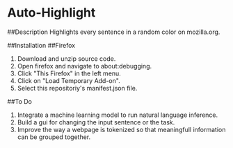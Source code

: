 # Auto-Highlight

##Description
Highlights every sentence in a random color on mozilla.org.

##Installation
##Firefox
1. Download and unzip source code.
2. Open firefox and navigate to about:debugging.
3. Click "This Firefox" in the left menu.
4. Click on "Load Temporary Add-on".
5. Select this repositoriy's manifest.json file.

##To Do
1. Integrate a machine learning model to run natural language inference.
2. Build a gui for changing the input sentence or the task.
3. Improve the way a webpage is tokenized so that meaningfull information can be grouped together.
